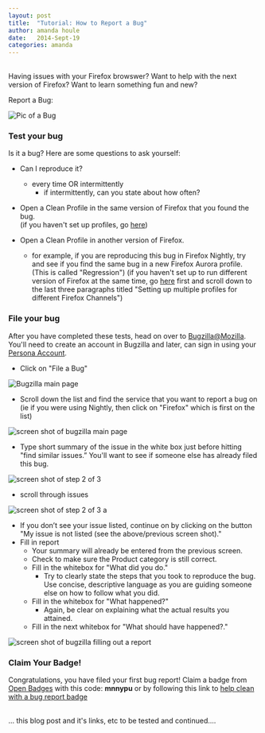 ```yaml
---
layout: post
title:  "Tutorial: How to Report a Bug"
author: amanda houle
date:   2014-Sept-19
categories: amanda
---
```

<br>
Having issues with your Firefox browswer?  Want to help with the next version of Firefox?  Want to learn something fun and new? 


Report a Bug:

![Pic of a Bug](http://ascendproject.org/participants/portland/amanda/img/2004_security_bug.jpg" "Pic of a bug")


### Test your bug

Is it a bug?  Here are some questions to ask yourself:
* Can I reproduce it?
	- every time OR intermittently
		- if intermittently, can you state about how often?
* Open a Clean Profile in the same version of Firefox that you found the bug.  
(if you haven't set up profiles, go [here](https://support.mozilla.org/en-US/kb/profile-manager-create-and-remove-firefox-profiles))

* Open a Clean Profile in another version of Firefox.
	- for example, if you are reproducing this bug in Firefox Nightly, try and see if you find the same bug in a new Firefox Aurora profile.  (This is called "Regression") (if you haven't set up to run different version of Firefox at the same time, go [here](https://developer.mozilla.org/en-US/docs/Mozilla/Multiple_Firefox_Profiles) first and scroll down to the last three paragraphs titled "Setting up multiple profiles for different Firefox Channels")

### File your bug

After you have completed these tests, head on over to [Bugzilla@Mozilla](https://bugzilla.mozilla.org/).  You'll need to create an account in Bugzilla and later, can sign in using your [Persona Account](https://support.mozilla.org/en-US/kb/what-is-persona-and-how-does-it-work).

* Click on "File a Bug"

![Bugzilla main page](http://ascendproject.org/participants/portland/amanda/img/Screen_Shot_Bugzilla.png "Bugzilla main page screenshot")

* Scroll down the list and find the service that you want to report a bug on (ie if you were using Nightly, then click on "Firefox" which is first on the list)

![screen shot of bugzilla main page](http://ascendproject.org/participants/portland/amanda/img/screen_shot_bugzilla_1_of_3.png "Bugzilla main page screenshot")

* Type short summary of the issue in the white box just before hitting "find similar issues.”  You'll want to see if someone else has already filed this bug.

![screen shot of step 2 of 3](http://ascendproject.org/participants/portland/amanda/img/screen_shot_bugzilla_2_of_3.png "screen shot of step 2 of 3")

* scroll through issues

![screen shot of step 2 of 3 a](http://ascendproject.org/participants/portland/amanda/img/screen_shot_bugzilla_2_of_3_a.png "screen shot of step 2 of 3 a")

* If you don’t see your issue listed, continue on by clicking on the button "My issue is not listed (see the above/previous screen shot)."
* Fill in report
  * Your summary will already be entered from the previous screen.
  * Check to make sure the Product category is still correct.
  * Fill in the whitebox for "What did you do."  
    * Try to clearly state the steps that you took to reproduce the bug.  Use
concise, descriptive language as you are guiding someone else on how to follow what you did.
  * Fill in the whitebox for "What happened?"  
    * Again, be clear on explaining what the actual results you attained.
  * Fill in the next whitebox for "What should have happened?."

![screen shot of bugzilla filling out a report](http://ascendproject.org/participants/portland/amanda/img/screen_shot_bugzilla_3_of_3.png "screen shot of bugzilla filling out a report")

### Claim Your Badge!

Congratulations, you have filed your first bug report!  Claim a badge from [Open Badges](http://badges.mozilla.org) with this code:  __mnnypu__
or by following this link to [help clean with a bug report badge](https://badges.mozilla.org/en-US/badges/claim/mnnypu)


<br>
... this blog post and it's links, etc to be tested and continued....